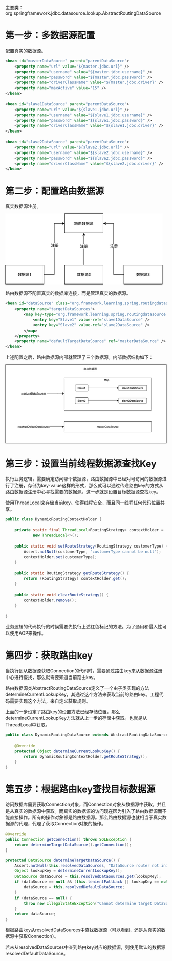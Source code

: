 主要类：org.springframework.jdbc.datasource.lookup.AbstractRoutingDataSource

# **第一步：多数据源配置**

配置真实的数据源。

~~~xml
<bean id="masterDataSource" parent="parentDataSource">
    <property name="url" value="${master.jdbc.url}" />
    <property name="username" value="${master.jdbc.username}" />
    <property name="password" value="${master.jdbc.password}" />
    <property name="driverClassName" value="${master.jdbc.driver}" />
    <property name="maxActive" value="15" />
</bean>

<bean id="slave1DataSource" parent="parentDataSource">
    <property name="url" value="${slave1.jdbc.url}" />
    <property name="username" value="${slave1.jdbc.username}" />
    <property name="password" value="${slave1.jdbc.password}" />
    <property name="driverClassName" value="${slave1.jdbc.driver}" />
</bean>

<bean id="slave2DataSource" parent="parentDataSource">
    <property name="url" value="${slave2.jdbc.url}" />
    <property name="username" value="${slave2.jdbc.username}" />
    <property name="password" value="${slave2.jdbc.password}" />
    <property name="driverClassName" value="${slave2.jdbc.driver}" />
</bean>
~~~

# **第二步：配置路由数据源**

真实数据源注册。

![](../images/动态数据源-1.png)

路由数据源不配置真实的数据库连接，而是管理真实的数据源。

~~~xml
<bean id="dataSource" class="org.framework.learning.spring.routingdatasource.DynamicRoutingDataSource">
    <property name="targetDataSources">
        <map key-type="org.framework.learning.spring.routingdatasource.RoutingStrategy">
            <entry key="Slave1" value-ref="slave1DataSource" />
            <entry key="Slave2" value-ref="slave2DataSource" />
        </map>
    </property>
    <property name="defaultTargetDataSource" ref="masterDataSource" />
</bean>
~~~

上述配置之后，路由数据源内部就管理了三个数据源。内部数据结构如下：

![](../images/动态数据源-2.png)

# **第三步：设置当前线程数据源查找Key**

执行业务逻辑，需要确定访问哪个数据源，路由数据源中已经对可访问的数据源进行了注册，存储为key-value这样的形式，那么就可以通过传递路由key的方式从路由数据源注册中心寻找需要的数据源。这一步就是设置目标数据源查找key。

使用ThreadLocal来存储当前key。使得线程安全，而且同一线程任何代码位置共享。

~~~java
public class DynamicRoutingContextHolder {

    private static final ThreadLocal<RoutingStrategy> contextHolder =
            new ThreadLocal<>();

    public static void setRouteStrategy(RoutingStrategy customerType) {
        Assert.notNull(customerType, "customerType cannot be null");
        contextHolder.set(customerType);
    }

    public static RoutingStrategy getRouteStrategy() {
        return (RoutingStrategy) contextHolder.get();
    }

    public static void clearRouteStrategy() {
        contextHolder.remove();
    }

}
~~~

业务逻辑的代码执行的时候需要先执行上述红色标记的方法。为了通用和侵入性可以使用AOP来操作。

# **第四步：获取路由key**

当执行到从数据源获取Connection的代码时，需要通过路由key来从数据源注册中心进行查找，那么就需要知道当前路由key。

路由数据源类AbstractRoutingDataSource定义了一个由子类实现的方法determineCurrentLookupKey，其通过这个方法来获取当前的路由key。工程代码需要实现这个方法，来自定义获取规则。

上面的一步设定了路由key的设置方法已经存储位置，那么determineCurrentLookupKey方法就从上一步的存储中获取。也就是从ThreadLocal中获取。

~~~java
public class DynamicRoutingDataSource extends AbstractRoutingDataSource {

    @Override
    protected Object determineCurrentLookupKey() {
        return DynamicRoutingContextHolder.getRouteStrategy();
    }
}
~~~

# **第五步：根据路由key查找目标数据源**

访问数据库需要获取Connection对象，而Connection对象从数据源中获取，并且是从真实的数据源中获取。而真实的数据源的访问现在因为引入了路由数据源而不能直接操作。所有的操作对象都是路由数据源。那么路由数据源也就相当于真实数据源的代理，代理了获取Connection对象的操作。

~~~java
@Override
public Connection getConnection() throws SQLException {
    return determineTargetDataSource().getConnection();
}
~~~

~~~java
protected DataSource determineTargetDataSource() {
    Assert.notNull(this.resolvedDataSources, "DataSource router not initialized");
    Object lookupKey = determineCurrentLookupKey();
    DataSource dataSource = this.resolvedDataSources.get(lookupKey);
    if (dataSource == null && (this.lenientFallback || lookupKey == null)) {
        dataSource = this.resolvedDefaultDataSource;
    }
    if (dataSource == null) {
        throw new IllegalStateException("Cannot determine target DataSource for lookup key [" + lookupKey + "]");
    }
    return dataSource;
}
~~~

根据路由key从resolvedDataSources中查找数据源（可以看到，还是从真实的数据源中获取Connection）。

若未从resolvedDataSources中查到路由key对应的数据源，则使用默认的数据源resolvedDefaultDataSource。

